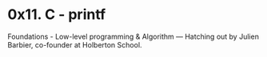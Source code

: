 # 0x11. C - printf
Foundations - Low-level programming & Algorithm ― Hatching out
by Julien Barbier, co-founder at Holberton School.


